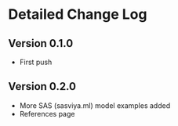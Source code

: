 # Detailed Change Log

## Version 0.1.0
- First push

## Version 0.2.0
- More SAS (sasviya.ml) model examples added
- References page
